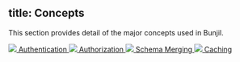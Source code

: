title: Concepts
---

This section provides detail of the major concepts used in Bunjil.

<a href="/concepts/authentication.html" class="docs-img-button">
  <img src="/images/16 Employee Tag.svg">
  Authentication
</a>

<a href="/concepts/authorization.html" class="docs-img-button">
  <img src="/images/22 Security System Shield Lock.svg">
  Authorization
</a>

<a href="/concepts/schema-merging.html" class="docs-img-button">
  <img src="/images/03 Cloud Server Network.svg">
  Schema Merging
</a>

<a href="/concepts/caching.html" class="docs-img-button">
  <img src="/images/13 Cloud Synchronize.svg">
  Caching
</a>

<br class="clear">